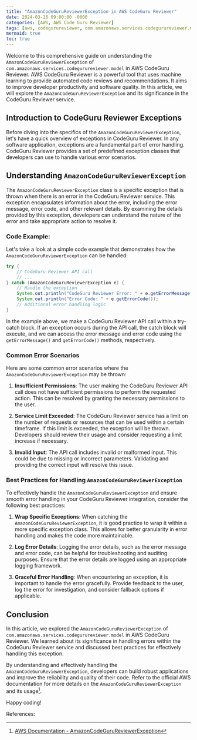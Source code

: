```yaml
---
title: "AmazonCodeGuruReviewerException in AWS CodeGuru Reviewer"
date: 2024-03-16 09:00:00 -0000
categories: [AWS, AWS Code Guru Reviewer]
tags: [aws, codegurureviewer, com.amazonaws.services.codegurureviewer.model]
mermaid: true
toc: true
---
```



Welcome to this comprehensive guide on understanding the `AmazonCodeGuruReviewerException` of `com.amazonaws.services.codegurureviewer.model` in AWS CodeGuru Reviewer. AWS CodeGuru Reviewer is a powerful tool that uses machine learning to provide automated code reviews and recommendations. It aims to improve developer productivity and software quality. In this article, we will explore the `AmazonCodeGuruReviewerException` and its significance in the CodeGuru Reviewer service.

## Introduction to CodeGuru Reviewer Exceptions
Before diving into the specifics of the `AmazonCodeGuruReviewerException`, let's have a quick overview of exceptions in CodeGuru Reviewer. In any software application, exceptions are a fundamental part of error handling. CodeGuru Reviewer provides a set of predefined exception classes that developers can use to handle various error scenarios.

## Understanding `AmazonCodeGuruReviewerException`
The `AmazonCodeGuruReviewerException` class is a specific exception that is thrown when there is an error in the CodeGuru Reviewer service. This exception encapsulates information about the error, including the error message, error code, and other relevant details. By examining the details provided by this exception, developers can understand the nature of the error and take appropriate action to resolve it.

### Code Example:
Let's take a look at a simple code example that demonstrates how the `AmazonCodeGuruReviewerException` can be handled:

```java
try {
    // CodeGuru Reviewer API call
    // ...
} catch (AmazonCodeGuruReviewerException e) {
    // Handle the exception
    System.out.println("CodeGuru Reviewer Error: " + e.getErrorMessage());
    System.out.println("Error Code: " + e.getErrorCode());
    // Additional error handling logic
}
```

In the example above, we make a CodeGuru Reviewer API call within a try-catch block. If an exception occurs during the API call, the catch block will execute, and we can access the error message and error code using the `getErrorMessage()` and `getErrorCode()` methods, respectively.

### Common Error Scenarios
Here are some common error scenarios where the `AmazonCodeGuruReviewerException` may be thrown:

1. **Insufficient Permissions**: The user making the CodeGuru Reviewer API call does not have sufficient permissions to perform the requested action. This can be resolved by granting the necessary permissions to the user.

2. **Service Limit Exceeded**: The CodeGuru Reviewer service has a limit on the number of requests or resources that can be used within a certain timeframe. If this limit is exceeded, the exception will be thrown. Developers should review their usage and consider requesting a limit increase if necessary.

3. **Invalid Input**: The API call includes invalid or malformed input. This could be due to missing or incorrect parameters. Validating and providing the correct input will resolve this issue.

### Best Practices for Handling `AmazonCodeGuruReviewerException`
To effectively handle the `AmazonCodeGuruReviewerException` and ensure smooth error handling in your CodeGuru Reviewer integration, consider the following best practices:

1. **Wrap Specific Exceptions**: When catching the `AmazonCodeGuruReviewerException`, it is good practice to wrap it within a more specific exception class. This allows for better granularity in error handling and makes the code more maintainable.

2. **Log Error Details**: Logging the error details, such as the error message and error code, can be helpful for troubleshooting and auditing purposes. Ensure that the error details are logged using an appropriate logging framework.

3. **Graceful Error Handling**: When encountering an exception, it is important to handle the error gracefully. Provide feedback to the user, log the error for investigation, and consider fallback options if applicable.

## Conclusion
In this article, we explored the `AmazonCodeGuruReviewerException` of `com.amazonaws.services.codegurureviewer.model` in AWS CodeGuru Reviewer. We learned about its significance in handling errors within the CodeGuru Reviewer service and discussed best practices for effectively handling this exception.

By understanding and effectively handling the `AmazonCodeGuruReviewerException`, developers can build robust applications and improve the reliability and quality of their code. Refer to the official AWS documentation for more details on the `AmazonCodeGuruReviewerException` and its usage[^1].

Happy coding!

References:
[^1]: [AWS Documentation - AmazonCodeGuruReviewerException](https://docs.aws.amazon.com/AWSJavaSDK/latest/javadoc/com/amazonaws/services/codegurureviewer/model/AmazonCodeGuruReviewerException.html)
